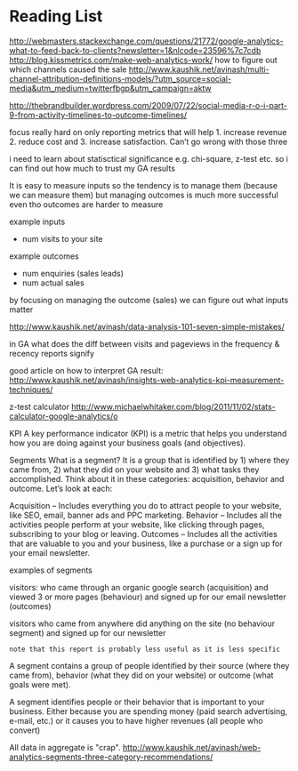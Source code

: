 # Reading List

http://webmasters.stackexchange.com/questions/21772/google-analytics-what-to-feed-back-to-clients?newsletter=1&nlcode=23596%7c7cdb
http://blog.kissmetrics.com/make-web-analytics-work/
how to figure out which channels caused the sale http://www.kaushik.net/avinash/multi-channel-attribution-definitions-models/?utm_source=social-media&utm_medium=twitterfbgp&utm_campaign=aktw

http://thebrandbuilder.wordpress.com/2009/07/22/social-media-r-o-i-part-9-from-activity-timelines-to-outcome-timelines/

focus really hard on only reporting metrics that will help 1. increase revenue 2. reduce cost and 3. increase satisfaction. Can’t go wrong with those three

i need to learn about statisctical significance e.g. chi-square, z-test etc. so i can find out how much to trust my GA results




It is easy to measure inputs so the tendency is to manage them (because we can measure them)
but managing outcomes is much more successful even tho outcomes are harder to measure

example inputs
*   num visits to your site

example outcomes
*   num enquiries (sales leads)
*   num actual sales

by focusing on managing the outcome (sales) we can figure out what inputs matter







http://www.kaushik.net/avinash/data-analysis-101-seven-simple-mistakes/

in GA what does the diff between visits and pageviews in the frequency & recency reports signify

good article on how to interpret GA result:
http://www.kaushik.net/avinash/insights-web-analytics-kpi-measurement-techniques/

z-test calculator
http://www.michaelwhitaker.com/blog/2011/11/02/stats-calculator-google-analytics/o

KPI
A key performance indicator (KPI) is a metric that helps you understand how you are doing against your business goals (and objectives).



Segments
What is a segment?
It is a group that is identified by 1) where they came from, 2) what they did on your website and 3) what tasks they accomplished. Think about it in these categories: acquisition, behavior and outcome. Let’s look at each:

Acquisition – Includes everything you do to attract people to your website, like SEO, email, banner ads and PPC marketing.
Behavior – Includes all the activities people perform at your website, like clicking through pages, subscribing to your blog or leaving.
Outcomes – Includes all the activities that are valuable to you and your business, like a purchase or a sign up for your email newsletter.

examples of segments

visitors:
	who came through an organic google search (acquisition)
	and viewed 3 or more pages (behaviour)
	and signed up for our email newsletter (outcomes)

visitors who
	came from anywhere
	did anything on the site (no behaviour segment)
	and signed up for our newsletter

	note that this report is probably less useful as it is less specific


A segment contains a group of people identified by their source (where they came from), behavior (what they did on your website) or outcome (what goals were met).

A segment identifies people or their behavior that is important to your business. Either because you are spending money (paid search advertising, e-mail, etc.) or it causes you to have higher revenues (all people who convert)

All data in aggregate is "crap".
http://www.kaushik.net/avinash/web-analytics-segments-three-category-recommendations/